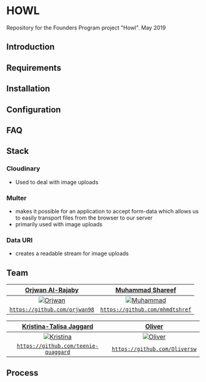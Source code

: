 # HOWL

Repository for the Founders Program project "Howl". May 2019

## Introduction

## Requirements

## Installation

## Configuration

## FAQ

## Stack

### Cloudinary

- Used to deal with image uploads

### Multer

- makes it possible for an application to accept form-data which allows us to easily transport files from the browser to our server
- primarily used with image uploads

### Data URI

- creates a readable stream for image uploads

## Team

|     <a href="https://github.com/orjwan98" target="_blank">**Orjwan Al-Rajaby**</a>      |      <a href="https://github.com/mhmdtshref" target="_blank">**Muhammad Shareef**</a>       |
| :-------------------------------------------------------------------------------------: | :-----------------------------------------------------------------------------------------: |
|       [![Orjwan](https://avatars3.githubusercontent.com/u/41706997?s=460&v=4)]()        |        [![Muhammad](https://avatars3.githubusercontent.com/u/19406147?s=460&v=4)]()         |
| <a href="https://github.com/orjwan98" target="_blank">`https://github.com/orjwan98`</a> | <a href="https://github.com/mhmdtshref" target="_blank">`https://github.com/mhmdtshref`</a> |

|     <a href="https://github.com/teenie-quaggard" target="_blank">**Kristina-Talisa Jaggard**</a>      |          <a href="https://github.com/Oliversw" target="_blank">**Oliver**</a>           |
| :---------------------------------------------------------------------------------------------------: | :-------------------------------------------------------------------------------------: |
|             [![Kristina](https://avatars1.githubusercontent.com/u/37771591?s=460&v=4)]()              |   [![Oliver](https://avatars3.githubusercontent.com/u/9094166?s=460&v=4?v=3&s=200)]()   |
| <a href="https://github.com/teenie-quaggard" target="_blank">`https://github.com/teenie-quaggard`</a> | <a href="https://github.com/Oliversw" target="_blank">`https://github.com/Oliversw`</a> |

## Process
